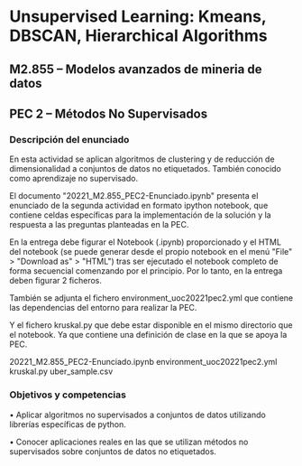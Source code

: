 # Unsupervised Learning: Kmeans, DBSCAN, Hierarchical Algorithms 

## M2.855 – Modelos avanzados de mineria de datos
## PEC 2 – Métodos No Supervisados

### Descripción del enunciado

En esta actividad se aplican algoritmos de clustering y de reducción de dimensionalidad a conjuntos de datos no etiquetados. También conocido como aprendizaje no supervisado.

El documento "20221_M2.855_PEC2-Enunciado.ipynb" presenta el enunciado de la segunda actividad en formato ipython notebook, que contiene celdas específicas para la implementación de la solución y la respuesta a las preguntas planteadas en la PEC.

En la entrega debe figurar el Notebook (.ipynb) proporcionado y el HTML del notebook (se puede generar desde el propio notebook en el menú "File" > "Download as" > "HTML") tras ser ejecutado el notebook completo de forma secuencial comenzando por el principio. Por lo tanto, en la entrega deben figurar 2 ficheros.

También se adjunta el fichero environment_uoc20221pec2.yml que contiene las dependencias del entorno para realizar la PEC.

Y el fichero kruskal.py que debe estar disponible en el mismo directorio que el notebook. Ya que contiene una definición de clase en la que se apoya la PEC.

20221_M2.855_PEC2-Enunciado.ipynb
environment_uoc20221pec2.yml
kruskal.py
uber_sample.csv

### Objetivos y competencias

•	Aplicar algoritmos no supervisados a conjuntos de datos utilizando librerías específicas de python.

•	Conocer aplicaciones reales en las que se utilizan métodos no supervisados sobre conjuntos de datos no etiquetados.

